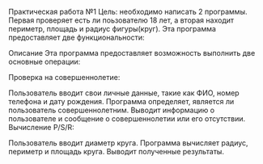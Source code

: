 Практическая работа №1
Цель: необходимо написать 2 программы. Первая проверяет есть ли поьзователю 18 лет, а вторая находит периметр, площадь и радиус фигуры(круг). Эта программа предоставляет две функциональности:

Описание
Эта программа предоставляет возможность выполнить две основные операции:

Проверка на совершеннолетие:

Пользователь вводит свои личные данные, такие как ФИО, номер телефона и дату рождения.
Программа определяет, является ли пользователь совершеннолетним.
Выводит информацию о пользователе и сообщение о совершеннолетии или его отсутствии.
Вычисление P/S/R:

Пользователь вводит диаметр круга.
Программа вычисляет радиус, периметр и площадь круга.
Выводит полученные результаты.
